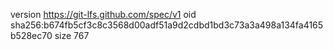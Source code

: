 version https://git-lfs.github.com/spec/v1
oid sha256:b674fb5cf3c8c3568d00adf51a9d2cdbd1bd3c73a3a498a134fa4165b528ec70
size 767
